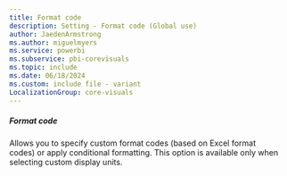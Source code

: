 ```yaml
---
title: Format code
description: Setting - Format code (Global use)
author: JaedenArmstrong
ms.author: miguelmyers
ms.service: powerbi
ms.subservice: pbi-corevisuals
ms.topic: include
ms.date: 06/18/2024
ms.custom: include file - variant
LocalizationGroup: core-visuals
---
```

##### Format code

Allows you to specify custom format codes (based on Excel format codes) or apply conditional formatting. This option is available only when selecting custom display units.
